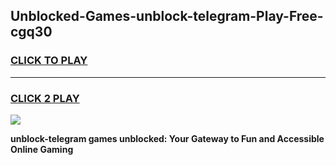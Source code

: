 
## Unblocked-Games-unblock-telegram-Play-Free-cgq30
<h3>
<a href="https://premium76.site?title=unblock-telegram&ref=20M">CLICK TO PLAY</a></h3>
<hr>

<h3>
<a href="https://premium76.site?title=unblock-telegram&ref=20M">CLICK 2 PLAY</a>
  
</h3>

<a href="https://premium76.site?title=unblock-telegram&ref=19M"><img src="https://clearcache.store/games.png"></a>


**unblock-telegram games unblocked: Your Gateway to Fun and Accessible Online Gaming**

